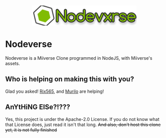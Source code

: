 <p align="center">
  <img src="https://raw.githubusercontent.com/RGBProd/nodeverse/main/assets/img/menu-logo.png">
</p>

# Nodeverse
Nodeverse is a Miiverse Clone programmed in NodeJS, with Miiverse's assets.

## Who is helping on making this with you?
Glad you asked! <a href="https://github.com/Rix565">Rix565</a>, and <a href="https://github.com/Murilo2">Murilo</a> are helping!

## AnYtHiNG ElSe?!???
Yes, this project is under the Apache-2.0 License.
If you do not know what that License does, just read it isn't that long.
~~And also, don't host this clone yet, it is not fully finished~~
